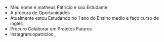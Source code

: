 - Meu nome é matheus Patricio e sou Estudante
- A procura de Oportunidades
- Atualmente estou  Estudando no 1 ano do Ensino medio e  faço curso de inglês
- Procuro Colaborar em Projetos Futuros
- Instagram:opatricioo_
